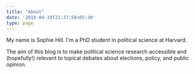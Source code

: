 ```yaml
---
title: "About"
date: '2019-04-19T21:37:58+05:30'
type: page
---
```





My name is Sophie Hill. I'm a PhD student in political science at Harvard.

The aim of this blog is to make political science research accessible and (hopefully!) relevant to topical debates about elections, policy, and public opinion.


